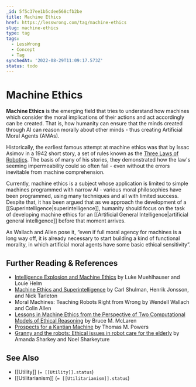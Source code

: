```yaml
---
_id: 5f5c37ee1b5cdee568cfb2be
title: Machine Ethics
href: https://lesswrong.com/tag/machine-ethics
slug: machine-ethics
type: tag
tags:
  - LessWrong
  - Concept
  - Tag
synchedAt: '2022-08-29T11:09:17.573Z'
status: todo
---
```


# Machine Ethics

**Machine Ethics** is the emerging field that tries to understand how machines which consider the moral implications of their actions and act accordingly can be created. That is, how humanity can ensure that the minds created through AI can reason morally about other minds - thus creating Artificial Moral Agents (AMAs).

Historically, the earliest famous attempt at machine ethics was that by Issac Asimov in a 1942 short story, a set of rules known as the [Three Laws of Robotics](https://en.wikipedia.org/wiki/Three_Laws_of_Robotics). The basis of many of his stories, they demonstrated how the law's seeming impermeability could so often fail - even without the errors inevitable from machine comprehension.

Currently, machine ethics is a subject whose application is limited to simple machines programmed with narrow AI - various moral philosophies have been programmed, using many techniques and all with limited success. Despite that, it has been argued that as we approach the development of a [[Superintelligence|superintelligence]], humanity should focus on the task of developing machine ethics for an [[Artificial General Intelligence|artificial general intelligence]] before that moment arrives.

As Wallach and Allen pose it, “even if full moral agency for machines is a long way off, it is already necessary to start building a kind of functional morality, in which artificial moral agents have some basic ethical sensitivity”.

## Further Reading & References

- [Intelligence Explosion and Machine Ethics](http://intelligence.org/files/IE-ME.pdf) by Luke Muehlhauser and Louie Helm
- [Machine Ethics and Superintelligence](http://intelligence.org/files/MachineEthicsSuperintelligence.pdf) by Carl Shulman, Henrik Jonsson, and Nick Tarleton
- Moral Machines: Teaching Robots Right from Wrong by Wendell Wallach and Colin Allen
- [Lessons in Machine Ethics from the Perspective of Two Computational Models of Ethical Reasoning](http://commonsenseatheism.com/wp-content/uploads/2011/02/McLaren-Lessons-in-machine-ethics-from-the-perspective-of-two-computational-models-of-ethical-reasoning.pdf) by Bruce M. McLaren
- [Prospects for a Kantian Machine](http://commonsenseatheism.com/wp-content/uploads/2011/02/Powers-Prospects-for-a-Kantian-Machine.pdf) by Thomas M. Powers
- [Granny and the robots: Ethical issues in robot care for the elderly](http://staffwww.dcs.shef.ac.uk/people/A.Sharkey/sharkey-granny.pdf) by Amanda Sharkey and Noel Sharkeyture

## See Also

- [[Utility]] (`= [[Utility]].status`)
- [[Utilitarianism]] (`= [[Utilitarianism]].status`)
